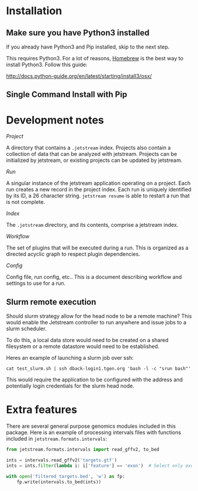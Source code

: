 
# Installation

## Make sure you have Python3 installed

If you already have Python3 and Pip installed, skip to the next step.

This requires Python3. For a lot of reasons, [Homebrew](https://brew.sh) is 
the best way to install Python3. Follow this guide:

http://docs.python-guide.org/en/latest/starting/install3/osx/

## Single Command Install with Pip

# Development notes

_Project_

A directory that contains a `.jetstream` index. Projects also contain a
collection of data that can be analyzed with jetstream. Projects can be
initialized by jetstream, or existing projects can be updated by jetstream.

_Run_

A singular instance of the jetstream application operating on a project. Each
run creates a new record in the project index. Each run is uniquely identified
by its ID, a 26 character string. `jetstream resume` is able to restart a run
that is not complete.

_Index_

The `.jetstream` directory, and its contents, comprise a jetstream index.

_Workflow_

The set of plugins that will be executed during a run. This is organized as a
directed acyclic graph to respect plugin dependencies.

_Config_

Config file, run config, etc.. This is a document describing workflow and
settings to use for a run.


## Slurm remote execution

Should slurm strategy allow for the head node to be a remote machine? This
would enable the Jetstream controller to run anywhere and issue jobs to a
slurm scheduler.

To do this, a local data store would need to be created on a shared filesystem
or a remote datastore would need to be established.

Heres an example of launching a slurm job over ssh:

`cat test_slurm.sh | ssh dback-login1.tgen.org 'bash -l -c "srun bash"'`

This would require the application to be configured with the address and
potentially login credentials for the slurm head node.

# Extra features

There are several general purpose genomics modules included in this package.
Here is an example of processing intervals files with functions included in
`jetstream.formats.intervals`: 

```python
from jetstream.formats.intervals import read_gffv2, to_bed

ints = intervals.read_gffv2('targets.gtf')
ints = ints.filter(lambda i: i['feature'] == 'exon')  # Select only exons

with open('filtered_targets.bed', 'w') as fp:
    fp.write(intervals.to_bed(ints))
```
